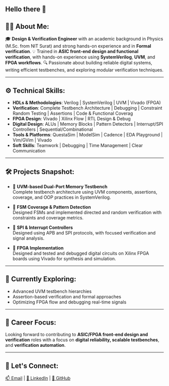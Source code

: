 ## Hello there 👋

## 👨‍🎓 About Me:

🎓 **Design & Verification Engineer** with an academic background in Physics (M.Sc. from NIT Surat) and strong hands-on experience and in **Formal verification**.
💡 Trained in **ASIC front-end design and functional verification**, with hands-on experience using **SystemVerilog**, **UVM**, and **FPGA workflows**.
🔍 Passionate about building reliable digital systems, writing efficient testbenches, and exploring modular verification techniques.

---

## ⚙️ Technical Skills:

- **HDLs & Methodologies**: Verilog | SystemVerilog | UVM | Vivado (FPGA)
- **Verification**: Complete Testbench Architecture | Debugging | Constraint Random Testing | Assertions | Code & Functional Coverag
- **FPGA Design**: Vivado  | Xilinx Flow | RTL Design & Debug
- **Digital Design**: ALUs | Memory Blocks | Pattern Detectors | Interrupt/SPI Controllers | Sequential/Combinational
- **Tools & Platforms**: QuestaSim | ModelSim | Cadence | EDA Playground | Vim/GVim | Vivado
- **Soft Skills**: Teamwork | Debugging | Time Management | Clear Communication

---

## 🛠️ Projects Snapshot:

- 🧠 **UVM-based Dual-Port Memory Testbench**  
  Complete testbench architecture using UVM components, assertions, coverage, and OOP practices in SystemVerilog.

- 🔄 **FSM Coverage & Pattern Detection**  
  Designed FSMs and implemented directed and random verification with constraints and coverage metrics.

- 🧰 **SPI & Interrupt Controllers**  
  Designed using APB and SPI protocols, with focused verification and signal analysis.

- 🔧 **FPGA Implementation**  
  Designed and tested and debugged digital circuits on Xilinx FPGA boards using Vivado for synthesis and simulation.

---

## 🌱 Currently Exploring:

- Advanced UVM testbench hierarchies  
- Assertion-based verification and formal approaches  
- Optimizing FPGA flow and debugging real-time signals

---

## 🎯 Career Focus:

Looking forward to contributing to **ASIC/FPGA front-end design and verification** roles with a focus on **digital reliability, scalable testbenches**, and **verification automation**.

---

## 🔗 Let's Connect:

[📫 Email](mailto:yashpatel6022@gmail.com) | [💼 LinkedIn](https://www.linkedin.com/in/yash-patel-y0602) | [📁 GitHub](https://github.com/yourGithubProfile)

<!--
**yashhh006/yashhh006** is a ✨ _special_ ✨ repository because its `README.md` (this file) appears on your GitHub profile.

Here are some ideas to get you started:

- 🔭 I’m currently working on ...
- 🌱 I’m currently learning ...
- 👯 I’m looking to collaborate on ...
- 🤔 I’m looking for help with ...
- 💬 Ask me about ...
- 📫 How to reach me: ...
- 😄 Pronouns: ...
- ⚡ Fun fact: ...
-->
